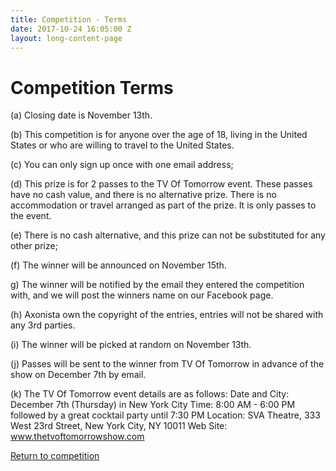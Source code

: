 ```yaml
---
title: Competition - Terms
date: 2017-10-24 16:05:00 Z
layout: long-content-page
---
```


# Competition Terms

(a) Closing date is November 13th.

(b) This competition is for anyone over the age of 18, living in the United States or who are willing to travel to the United States.

(c) You can only sign up once with one email address;

(d) This prize is for 2 passes to the TV Of Tomorrow event. These passes have no cash value, and there is no alternative prize. There is no accommodation or travel arranged as part of the prize. It is only passes to the event.

(e) There is no cash alternative, and this prize can not be substituted for any other prize;

(f) The winner will be announced on November 15th.

g) The winner will be notified by the email they entered the competition with, and we will post the winners name on our Facebook page.

(h) Axonista own the copyright of the entries, entries will not be shared with any 3rd parties.

(i) The winner will be picked at random on November 13th.

(j) Passes will be sent to the winner from TV Of Tomorrow in advance of the show on December 7th by email.

(k) The TV Of Tomorrow event details are as follows:
Date and City: December 7th (Thursday) in New York City
Time: 8:00 AM - 6:00 PM followed by a great cocktail party until 7:30 PM
Location: SVA Theatre, 333 West 23rd Street, New York City, NY 10011
Web Site: <a href="http://www.thetvoftomorrowshow.com" target="_blank">www.thetvoftomorrowshow.com</a>

<a href="/competition/">Return to competition</a>
